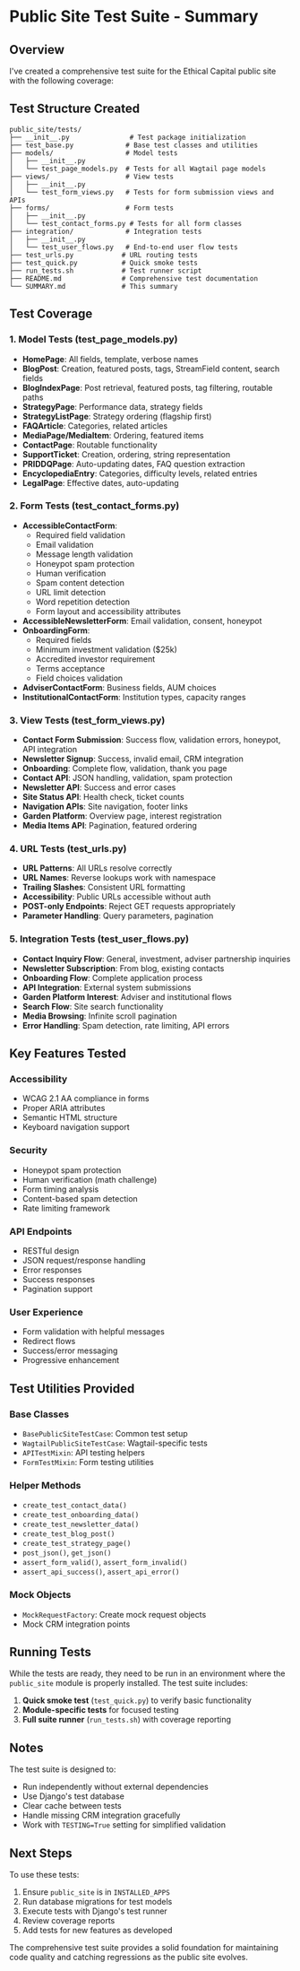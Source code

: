# Public Site Test Suite - Summary

## Overview

I've created a comprehensive test suite for the Ethical Capital public site with the following coverage:

## Test Structure Created

```
public_site/tests/
├── __init__.py               # Test package initialization
├── test_base.py             # Base test classes and utilities
├── models/                  # Model tests
│   ├── __init__.py
│   └── test_page_models.py  # Tests for all Wagtail page models
├── views/                   # View tests
│   ├── __init__.py
│   └── test_form_views.py   # Tests for form submission views and APIs
├── forms/                   # Form tests
│   ├── __init__.py
│   └── test_contact_forms.py # Tests for all form classes
├── integration/             # Integration tests
│   ├── __init__.py
│   └── test_user_flows.py   # End-to-end user flow tests
├── test_urls.py            # URL routing tests
├── test_quick.py           # Quick smoke tests
├── run_tests.sh            # Test runner script
├── README.md               # Comprehensive test documentation
└── SUMMARY.md              # This summary

```

## Test Coverage

### 1. Model Tests (test_page_models.py)
- **HomePage**: All fields, template, verbose names
- **BlogPost**: Creation, featured posts, tags, StreamField content, search fields
- **BlogIndexPage**: Post retrieval, featured posts, tag filtering, routable paths
- **StrategyPage**: Performance data, strategy fields
- **StrategyListPage**: Strategy ordering (flagship first)
- **FAQArticle**: Categories, related articles
- **MediaPage/MediaItem**: Ordering, featured items
- **ContactPage**: Routable functionality
- **SupportTicket**: Creation, ordering, string representation
- **PRIDDQPage**: Auto-updating dates, FAQ question extraction
- **EncyclopediaEntry**: Categories, difficulty levels, related entries
- **LegalPage**: Effective dates, auto-updating

### 2. Form Tests (test_contact_forms.py)
- **AccessibleContactForm**:
  - Required field validation
  - Email validation
  - Message length validation
  - Honeypot spam protection
  - Human verification
  - Spam content detection
  - URL limit detection
  - Word repetition detection
  - Form layout and accessibility attributes
- **AccessibleNewsletterForm**: Email validation, consent, honeypot
- **OnboardingForm**:
  - Required fields
  - Minimum investment validation ($25k)
  - Accredited investor requirement
  - Terms acceptance
  - Field choices validation
- **AdviserContactForm**: Business fields, AUM choices
- **InstitutionalContactForm**: Institution types, capacity ranges

### 3. View Tests (test_form_views.py)
- **Contact Form Submission**: Success flow, validation errors, honeypot, API integration
- **Newsletter Signup**: Success, invalid email, CRM integration
- **Onboarding**: Complete flow, validation, thank you page
- **Contact API**: JSON handling, validation, spam protection
- **Newsletter API**: Success and error cases
- **Site Status API**: Health check, ticket counts
- **Navigation APIs**: Site navigation, footer links
- **Garden Platform**: Overview page, interest registration
- **Media Items API**: Pagination, featured ordering

### 4. URL Tests (test_urls.py)
- **URL Patterns**: All URLs resolve correctly
- **URL Names**: Reverse lookups work with namespace
- **Trailing Slashes**: Consistent URL formatting
- **Accessibility**: Public URLs accessible without auth
- **POST-only Endpoints**: Reject GET requests appropriately
- **Parameter Handling**: Query parameters, pagination

### 5. Integration Tests (test_user_flows.py)
- **Contact Inquiry Flow**: General, investment, adviser partnership inquiries
- **Newsletter Subscription**: From blog, existing contacts
- **Onboarding Flow**: Complete application process
- **API Integration**: External system submissions
- **Garden Platform Interest**: Adviser and institutional flows
- **Search Flow**: Site search functionality
- **Media Browsing**: Infinite scroll pagination
- **Error Handling**: Spam detection, rate limiting, API errors

## Key Features Tested

### Accessibility
- WCAG 2.1 AA compliance in forms
- Proper ARIA attributes
- Semantic HTML structure
- Keyboard navigation support

### Security
- Honeypot spam protection
- Human verification (math challenge)
- Form timing analysis
- Content-based spam detection
- Rate limiting framework

### API Endpoints
- RESTful design
- JSON request/response handling
- Error responses
- Success responses
- Pagination support

### User Experience
- Form validation with helpful messages
- Redirect flows
- Success/error messaging
- Progressive enhancement

## Test Utilities Provided

### Base Classes
- `BasePublicSiteTestCase`: Common test setup
- `WagtailPublicSiteTestCase`: Wagtail-specific tests
- `APITestMixin`: API testing helpers
- `FormTestMixin`: Form testing utilities

### Helper Methods
- `create_test_contact_data()`
- `create_test_onboarding_data()`
- `create_test_newsletter_data()`
- `create_test_blog_post()`
- `create_test_strategy_page()`
- `post_json()`, `get_json()`
- `assert_form_valid()`, `assert_form_invalid()`
- `assert_api_success()`, `assert_api_error()`

### Mock Objects
- `MockRequestFactory`: Create mock request objects
- Mock CRM integration points

## Running Tests

While the tests are ready, they need to be run in an environment where the `public_site` module is properly installed. The test suite includes:

1. **Quick smoke test** (`test_quick.py`) to verify basic functionality
2. **Module-specific tests** for focused testing
3. **Full suite runner** (`run_tests.sh`) with coverage reporting

## Notes

The test suite is designed to:
- Run independently without external dependencies
- Use Django's test database
- Clear cache between tests
- Handle missing CRM integration gracefully
- Work with `TESTING=True` setting for simplified validation

## Next Steps

To use these tests:
1. Ensure `public_site` is in `INSTALLED_APPS`
2. Run database migrations for test models
3. Execute tests with Django's test runner
4. Review coverage reports
5. Add tests for new features as developed

The comprehensive test suite provides a solid foundation for maintaining code quality and catching regressions as the public site evolves.
